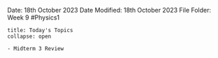 Date: 18th October 2023
Date Modified: 18th October 2023
File Folder: Week 9
#Physics1

```ad-abstract
title: Today's Topics
collapse: open

- Midterm 3 Review

```
